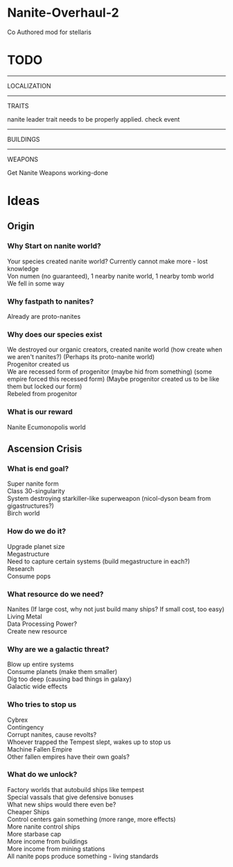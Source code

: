 # Nanite-Overhaul-2
Co Authored mod for stellaris

# TODO

---------------------------------------------------------------------------

LOCALIZATION

------------------------------------------------------------------------------

TRAITS

nanite leader trait needs to be properly applied. check event

-----------------------------------------------------------------------------

BUILDINGS

---------------------------------------------------------------------------

WEAPONS

Get Nanite Weapons working-done

# Ideas

## Origin

### Why Start on nanite world?
 
Your species created nanite world? Currently cannot make more - lost knowledge\
Von numen (no guaranteed), 1 nearby nanite world, 1 nearby tomb world\
We fell in some way

### Why fastpath to nanites?

Already are proto-nanites

### Why does our species exist

We destroyed our organic creators, created nanite world (how create when we aren't nanites?) (Perhaps its proto-nanite world)\
Progenitor created us\
We are recessed form of progenitor (maybe hid from something) (some empire forced this recessed form) (Maybe progenitor created us to be like them but locked our form)\
Rebeled from progenitor

### What is our reward

Nanite Ecumonopolis world

## Ascension Crisis

### What is end goal?

Super nanite form\
Class 30-singularity\
System destroying starkiller-like superweapon (nicol-dyson beam from gigastructures?)\
Birch world

### How do we do it?

Upgrade planet size\
Megastructure\
Need to capture certain systems (build megastructure in each?)\
Research\
Consume pops 

### What resource do we need?

Nanites (If large cost, why not just build many ships? If small cost, too easy)\
Living Metal\
Data Processing Power?\
Create new resource

### Why are we a galactic threat?

Blow up entire systems\
Consume planets (make them smaller)\
Dig too deep (causing bad things in galaxy)\
Galactic wide effects

### Who tries to stop us

Cybrex\
Contingency\
Corrupt nanites, cause revolts?\
Whoever trapped the Tempest slept, wakes up to stop us\
Machine Fallen Empire\
Other fallen empires have their own goals?

### What do we unlock?

Factory worlds that autobuild ships like tempest\
Special vassals that give defensive bonuses\
What new ships would there even be?\
Cheaper Ships\
Control centers gain something (more range, more effects)\
More nanite control ships\
More starbase cap\
More income from buildings\
More income from mining stations\
All nanite pops produce something - living standards





